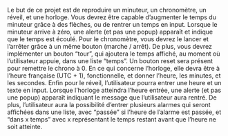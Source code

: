 Le but de ce projet est de reproduire un minuteur, un chronomètre, un
réveil, et une horloge.
Vous devrez être capable d’augmenter le temps du minuteur grâce à des
flèches, ou de rentrer un temps en input. Lorsque le minuteur arrive à zéro,
une alerte (et pas une popup) apparaît et indique que le temps est écoulé.
Pour le chronomètre, vous devrez le lancer et l’arrêter grâce à un même
bouton (marche / arrêt). De plus, vous devrez implémenter un bouton
“tour”, qui ajoutera le temps affiché, au moment où l’utilisateur appuie, dans
une liste “temps”. Un bouton reset sera présent pour remettre le chrono à
0.
En ce qui concerne l’horloge, elle devra être à l’heure française (UTC + 1),
fonctionnelle, et donner l’heure, les minutes, et les secondes.
Enfin pour le réveil, l’utilisateur pourra entrer une heure et un texte en
input. Lorsque l’horloge atteindra l’heure entrée, une alerte (et pas une
popup) apparaît indiquant le message que l’utilisateur aura rentré. De plus,
l’utilisateur aura la possibilité d’entrer plusieurs alarmes qui seront
affichées dans une liste, avec “passée” si l’heure de l’alarme est passée, et
“dans x temps” avec x représentant le temps restant avant que l’heure ne
soit atteinte.
